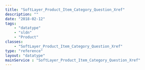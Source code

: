 ```yaml
---
title: "SoftLayer_Product_Item_Category_Question_Xref"
description: ""
date: "2018-02-12"
tags:
    - "datatype"
    - "sldn"
    - "Product"
classes:
    - "SoftLayer_Product_Item_Category_Question_Xref"
type: "reference"
layout: "datatype"
mainService : "SoftLayer_Product_Item_Category_Question_Xref"
---
```

